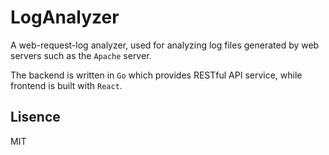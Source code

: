 # LogAnalyzer

A web-request-log analyzer, used for analyzing log files generated by web servers such as the `Apache` server.

The backend is written in `Go` which provides RESTful API service, while frontend is built with `React`.

## Lisence

MIT
